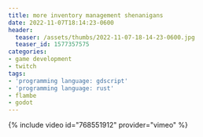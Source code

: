 ```yaml
---
title: more inventory management shenanigans
date: 2022-11-07T18:14:23-0600
header:
  teaser: /assets/thumbs/2022-11-07-18-14-23-0600.jpg
  teaser_id: 1577357575
categories:
- game development
- twitch
tags:
- 'programming language: gdscript'
- 'programming language: rust'
- flambe
- godot
---
```

{% include video id="768551912" provider="vimeo" %}
